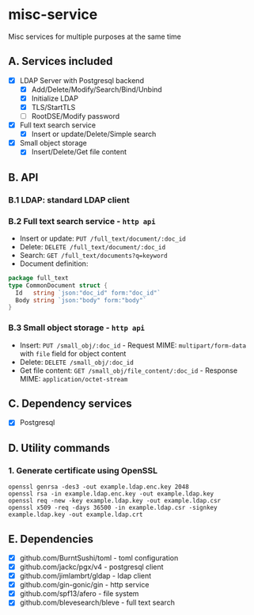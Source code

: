# misc-service

Misc services for multiple purposes at the same time

## A. Services included

* [x] LDAP Server with Postgresql backend
  * [x] Add/Delete/Modify/Search/Bind/Unbind
  * [x] Initialize LDAP
  * [x] TLS/StartTLS
  * [ ] RootDSE/Modify password
* [x] Full text search service
  * [x] Insert or update/Delete/Simple search
* [x] Small object storage
  * [x] Insert/Delete/Get file content

## B. API

### B.1 LDAP: standard LDAP client

### B.2 Full text search service - `http api`
  * Insert or update: `PUT /full_text/document/:doc_id`
  * Delete: `DELETE /full_text/document/:doc_id`
  * Search: `GET /full_text/documents?q=keyword`
  * Document definition: 
```go
package full_text
type CommonDocument struct {
  Id   string `json:"doc_id" form:"doc_id"`
  Body string `json:"body" form:"body"`
}
```

### B.3 Small object storage - `http api`

  * Insert: `PUT /small_obj/:doc_id` - Request MIME: `multipart/form-data` with `file` field for object content
  * Delete: `DELETE /small_obj/:doc_id`
  * Get file content: `GET /small_obj/file_content/:doc_id` - Response MIME: `application/octet-stream`

## C. Dependency services

* [X] Postgresql

## D. Utility commands

### 1. Generate certificate using OpenSSL

```shell
openssl genrsa -des3 -out example.ldap.enc.key 2048
openssl rsa -in example.ldap.enc.key -out example.ldap.key
openssl req -new -key example.ldap.key -out example.ldap.csr
openssl x509 -req -days 36500 -in example.ldap.csr -signkey example.ldap.key -out example.ldap.crt
```

## E. Dependencies

* [x] github.com/BurntSushi/toml - toml configuration
* [x] github.com/jackc/pgx/v4 - postgresql client
* [x] github.com/jimlambrt/gldap - ldap client
* [x] github.com/gin-gonic/gin - http service
* [x] github.com/spf13/afero - file system
* [x] github.com/blevesearch/bleve - full text search
